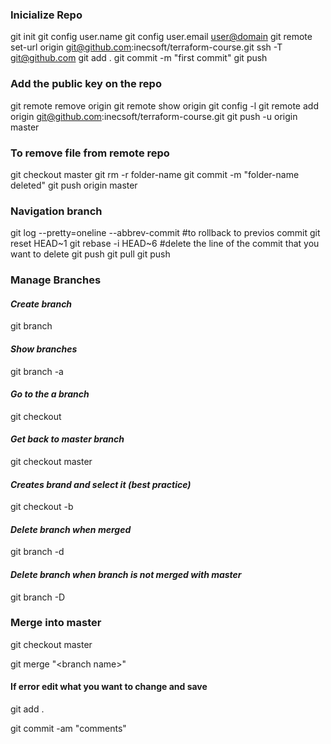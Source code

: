 ### __Inicialize Repo__
git init
git config user.name <username>
git config user.email <user@domain>
git remote set-url origin git@github.com:inecsoft/terraform-course.git
ssh -T git@github.com
git add .
git commit -m "first commit"
git push

### __Add the public key on the repo__
git remote remove origin
git remote show origin
git config -l
git remote add origin git@github.com:inecsoft/terraform-course.git
git push -u origin master


### __To remove file from remote repo__
git checkout master
git rm -r folder-name
git commit -m "folder-name deleted"
git push origin master

### __Navigation branch__
git log --pretty=oneline --abbrev-commit
#to rollback to previos commit 
git reset HEAD~1
git rebase -i HEAD~6
#delete the line of the commit that you want to delete
git push
git pull
git push

### __Manage Branches__
#### _Create branch_
git branch <name of branch>
#### _Show branches_
git branch -a
#### _Go to the a branch_
git checkout <branch name>
#### _Get back to master branch_
git checkout master
#### _Creates brand and select it (best practice)_
git checkout -b <branch name>
#### _Delete branch when merged_
git branch -d <branch name>
#### _Delete branch when branch is not merged with master_
git branch -D <branch name>

### __Merge into master__
git checkout master

git merge "\<branch name\>"
#### If error edit what you want to change and save
git add .

git commit -am "comments"

